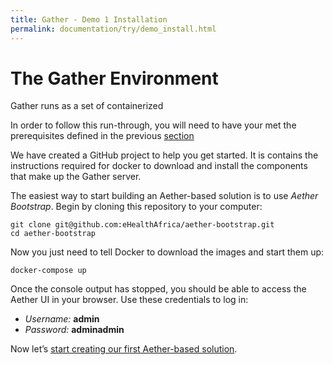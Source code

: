 ```yaml
---
title: Gather - Demo 1 Installation
permalink: documentation/try/demo_install.html
---
```


# The Gather Environment
Gather runs as a set of containerized 


In order to follow this run-through, you will need to have your met the prerequisites defined in the previous [section](index)

We have created a GitHub project to help you get started.  It is contains the instructions required for docker to download and install the components that make up the Gather server.  

The easiest way to start building an Aether-based solution is to use _Aether Bootstrap_. Begin by cloning this repository to your computer:

```
git clone git@github.com:eHealthAfrica/aether-bootstrap.git
cd aether-bootstrap
```

Now you just need to tell Docker to download the images and start them up:

```
docker-compose up
```

Once the console output has stopped, you should be able to access the Aether UI in your browser. Use these credentials to log in:

- _Username:_ **admin**
- _Password:_ **adminadmin**

Now let’s [start creating our first Aether-based solution](walkthrough-core).
